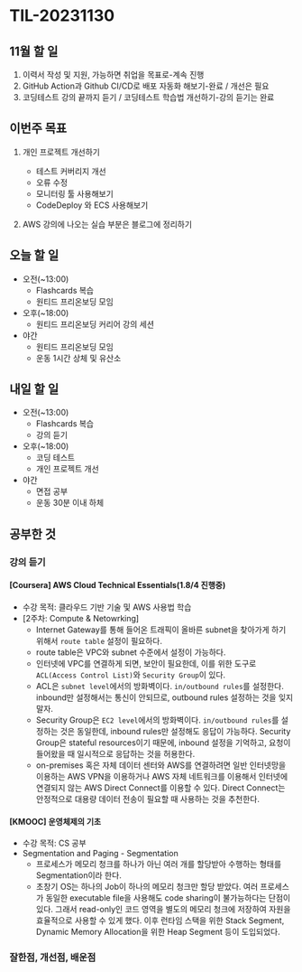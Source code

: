 # TIL-20231130

## 11월 할 일

1. 이력서 작성 및 지원, 가능하면 취업을 목표로-계속 진행
2. GitHub Action과 Github CI/CD로 배포 자동화 해보기-완료 / 개선은 필요
3. 코딩테스트 강의 끝까지 듣기 / 코딩테스트 학습법 개선하기-강의 듣기는 완료

## 이번주 목표

1. 개인 프로젝트 개선하기
  
   - 테스트 커버리지 개선
   - 오류 수정
   - 모니터링 툴 사용해보기
   - CodeDeploy 와 ECS 사용해보기

2. AWS 강의에 나오는 실습 부분은 블로그에 정리하기

## 오늘 할 일

- 오전(~13:00)
  - Flashcards 복습
  - 원티드 프리온보딩 모임
- 오후(~18:00)
  - 원티드 프리온보딩 커리어 강의 세션
- 야간
  - 원티드 프리온보딩 모임
  - 운동 1시간 상체 및 유산소

## 내일 할 일

- 오전(~13:00)
  - Flashcards 복습
  - 강의 듣기
- 오후(~18:00)
  - 코딩 테스트
  - 개인 프로젝트 개선
- 야간
  - 면접 공부
  - 운동 30분 이내 하체

## 공부한 것

### 강의 듣기

#### [Coursera] AWS Cloud Technical Essentials(1.8/4 진행중)

- 수강 목적: 클라우드 기반 기술 및 AWS 사용법 학습
- [2주차: Compute & Netowrking]
  - Internet Gateway를 통해 들어온 트래픽이 올바른 subnet을 찾아가게 하기 위해서 `route table` 설정이 필요하다.
  - route table은 VPC와 subnet 수준에서 설정이 가능하다.
  - 인터넷에 VPC를 연결하게 되면, 보안이 필요한데, 이를 위한 도구로 `ACL(Access Control List)`와 `Security Group`이 있다.
  - ACL은 `subnet level`에서의 방화벽이다. `in/outbound rules`를 설정한다. inbound만 설정해서는 통신이 안되므로, outbound rules 설정하는 것을 잊지 말자.
  - Security Group은 `EC2 level`에서의 방화벽이다. `in/outbound rules`를 설정하는 것은 동일한데, inbound rules만 설정해도 응답이 가능하다. Security Group은 stateful resources이기 때문에, inbound 설정을 기억하고, 요청이 들어왔을 때 일시적으로 응답하는 것을 허용한다.
  - on-premises 혹은 자체 데이터 센터와 AWS를 연결하려면 일반 인터넷망을 이용하는 AWS VPN을 이용하거나 AWS 자체 네트워크를 이용해서 인터넷에 연결되지 않는 AWS Direct Connect를 이용할 수 있다. Direct Connect는 안정적으로 대용량 데이터 전송이 필요할 때 사용하는 것을 추천한다.

#### [KMOOC] 운영체제의 기초

- 수강 목적: CS 공부
- Segmentation and Paging - Segmentation
  - 프로세스가 메모리 청크를 하나가 아닌 여러 개를 할당받아 수행하는 형태를 Segmentation이라 한다.
  - 초창기 OS는 하나의 Job이 하나의 메모리 청크만 할당 받았다. 여러 프로세스가 동일한 executable file을 사용해도 code sharing이 불가능하다는 단점이 있다. 그래서 read-only인 코드 영역을 별도의 메모리 청크에 저장하여 자원을 효율적으로 사용할 수 있게 했다. 이후 런타임 스택을 위한 Stack Segment, Dynamic Memory Allocation을 위한 Heap Segment 등이 도입되었다.

### 잘한점, 개선점, 배운점
